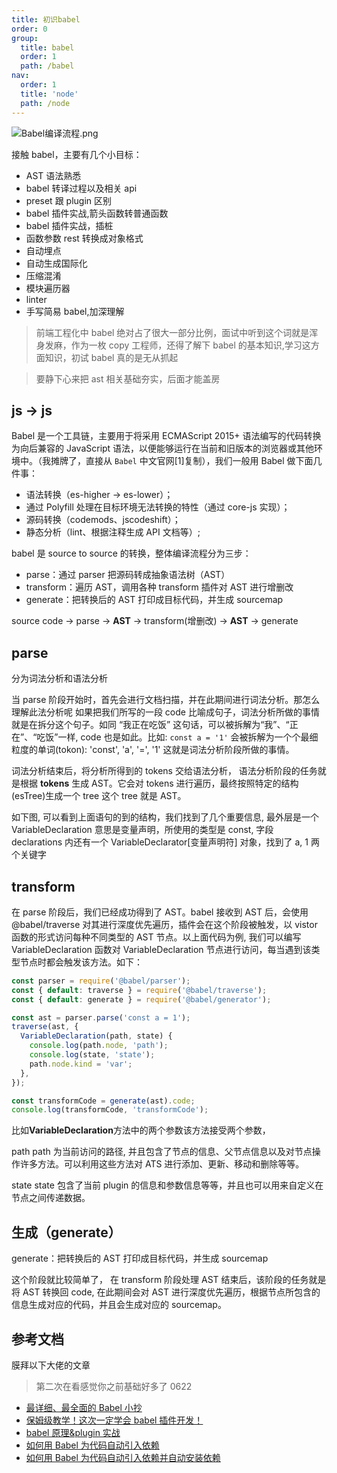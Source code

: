 ```yaml
---
title: 初识babel
order: 0
group:
  title: babel
  order: 1
  path: /babel
nav:
  order: 1
  title: 'node'
  path: /node
---
```


![Babel编译流程.png](https://s2.loli.net/2023/11/27/Tapqvt1ChNwRzj6.png)

接触 babel，主要有几个小目标：

- AST 语法熟悉
- babel 转译过程以及相关 api
- preset 跟 plugin 区别
- babel 插件实战,箭头函数转普通函数
- babel 插件实战，插桩
- 函数参数 rest 转换成对象格式
- 自动埋点
- 自动生成国际化
- 压缩混淆
- 模块遍历器
- linter
- 手写简易 babel,加深理解

> 前端工程化中 babel 绝对占了很大一部分比例，面试中听到这个词就是浑身发麻，作为一枚 copy 工程师，还得了解下 babel 的基本知识,学习这方面知识，初试 babel 真的是无从抓起

> 要静下心来把 ast 相关基础夯实，后面才能盖房

## js -> js

Babel 是一个工具链，主要用于将采用 ECMAScript 2015+ 语法编写的代码转换为向后兼容的 JavaScript 语法，以便能够运行在当前和旧版本的浏览器或其他环境中。（我摊牌了，直接从 `Babel` 中文官网[1]复制），我们一般用 Babel 做下面几件事：

- 语法转换（es-higher -> es-lower）；
- 通过 Polyfill 处理在目标环境无法转换的特性（通过 core-js 实现）；
- 源码转换（codemods、jscodeshift）；
- 静态分析（lint、根据注释生成 API 文档等）;

babel 是 source to source 的转换，整体编译流程分为三步：

- parse：通过 parser 把源码转成抽象语法树（AST）
- transform：遍历 AST，调用各种 transform 插件对 AST 进行增删改
- generate：把转换后的 AST 打印成目标代码，并生成 sourcemap

source code -> parse -> **AST** -> transform(增删改) -> **AST** -> generate

## parse

分为词法分析和语法分析

当 parse 阶段开始时，首先会进行文档扫描，并在此期间进行词法分析。那怎么理解此法分析呢 如果把我们所写的一段 code 比喻成句子，词法分析所做的事情就是在拆分这个句子。如同 “我正在吃饭” 这句话，可以被拆解为“我”、“正在”、“吃饭”一样, code 也是如此。比如: `const a = '1'` 会被拆解为一个个最细粒度的单词(tokon): 'const', 'a', '=', '1' 这就是词法分析阶段所做的事情。

词法分析结束后，将分析所得到的 tokens 交给语法分析， 语法分析阶段的任务就是根据 **tokens** 生成 AST。它会对 tokens 进行遍历，最终按照特定的结构(esTree)生成一个 tree 这个 tree 就是 AST。

如下图, 可以看到上面语句的到的结构，我们找到了几个重要信息, 最外层是一个 VariableDeclaration 意思是变量声明，所使用的类型是 const, 字段 declarations 内还有一个 VariableDeclarator[变量声明符] 对象，找到了 a, 1 两个关键字

## transform

在 parse 阶段后，我们已经成功得到了 AST。babel 接收到 AST 后，会使用 @babel/traverse 对其进行深度优先遍历，插件会在这个阶段被触发，以 vistor 函数的形式访问每种不同类型的 AST 节点。以上面代码为例, 我们可以编写 VariableDeclaration 函数对 VariableDeclaration 节点进行访问，每当遇到该类型节点时都会触发该方法。如下：

```js
const parser = require('@babel/parser');
const { default: traverse } = require('@babel/traverse');
const { default: generate } = require('@babel/generator');

const ast = parser.parse('const a = 1');
traverse(ast, {
  VariableDeclaration(path, state) {
    console.log(path.node, 'path');
    console.log(state, 'state');
    path.node.kind = 'var';
  },
});

const transformCode = generate(ast).code;
console.log(transformCode, 'transformCode');
```

比如**VariableDeclaration**方法中的两个参数该方法接受两个参数，

path path 为当前访问的路径, 并且包含了节点的信息、父节点信息以及对节点操作许多方法。可以利用这些方法对 ATS 进行添加、更新、移动和删除等等。

state state 包含了当前 plugin 的信息和参数信息等等，并且也可以用来自定义在节点之间传递数据。

## 生成（generate）

generate：把转换后的 AST 打印成目标代码，并生成 sourcemap

这个阶段就比较简单了， 在 transform 阶段处理 AST 结束后，该阶段的任务就是将 AST 转换回 code, 在此期间会对 AST 进行深度优先遍历，根据节点所包含的信息生成对应的代码，并且会生成对应的 sourcemap。

## 参考文档

膜拜以下大佬的文章

> 第二次在看感觉你之前基础好多了 0622

- [最详细、最全面的 Babel 小抄](https://mp.weixin.qq.com/s/miey_S-cBElyxOiAnMVOmw)
- [保姆级教学！这次一定学会 babel 插件开发！](https://mp.weixin.qq.com/s/ZVWffh-MWcRNl2rDp0cKiQ)
- [babel 原理&plugin 实战](https://mp.weixin.qq.com/s/RbACACK0S-aBgLjG3rU2dw)
- [如何用 Babel 为代码自动引入依赖](https://mp.weixin.qq.com/s/v0U20Pko84aU0Ugry42uOA)
- [如何用 Babel 为代码自动引入依赖并自动安装依赖](https://github.com/axuebin/babel-inject-dep-demo)
